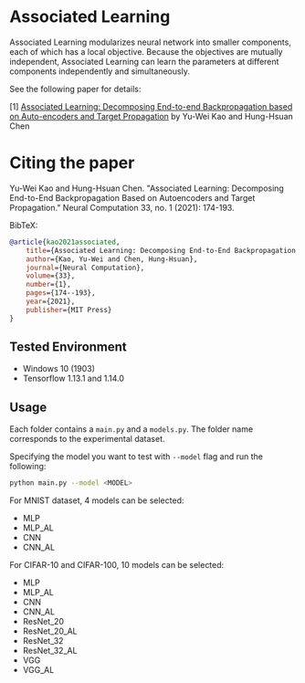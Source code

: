 # Associated Learning

Associated Learning modularizes neural network into smaller components, each of which has a local objective. 
Because the objectives are mutually independent, Associated Learning can learn the parameters at different components independently and simultaneously. 

See the following paper for details:

[1] [Associated Learning: Decomposing End-to-end Backpropagation based on Auto-encoders and Target Propagation](https://arxiv.org/pdf/1906.05560.pdf) 
by Yu-Wei Kao and Hung-Hsuan Chen

# Citing the paper

Yu-Wei Kao and Hung-Hsuan Chen. "Associated Learning: Decomposing End-to-End Backpropagation Based on Autoencoders and Target Propagation." Neural Computation 33, no. 1 (2021): 174-193.

BibTeX: 
```BibTeX
@article{kao2021associated,
    title={Associated Learning: Decomposing End-to-End Backpropagation Based on Autoencoders and Target Propagation},
    author={Kao, Yu-Wei and Chen, Hung-Hsuan},
    journal={Neural Computation},
    volume={33},
    number={1},
    pages={174--193},
    year={2021},
    publisher={MIT Press}
}
```

## Tested Environment
* Windows 10 (1903)
* Tensorflow 1.13.1 and 1.14.0

## Usage
Each folder contains a `main.py` and a `models.py`. The folder name corresponds to the experimental dataset.

Specifying the model you want to test with `--model` flag and run the following:
```bash
python main.py --model <MODEL>
```

For MNIST dataset, 4 models can be selected:
* MLP
* MLP_AL
* CNN
* CNN_AL

For CIFAR-10 and CIFAR-100, 10 models can be selected:
* MLP
* MLP_AL
* CNN
* CNN_AL
* ResNet_20
* ResNet_20_AL
* ResNet_32
* ResNet_32_AL
* VGG
* VGG_AL
